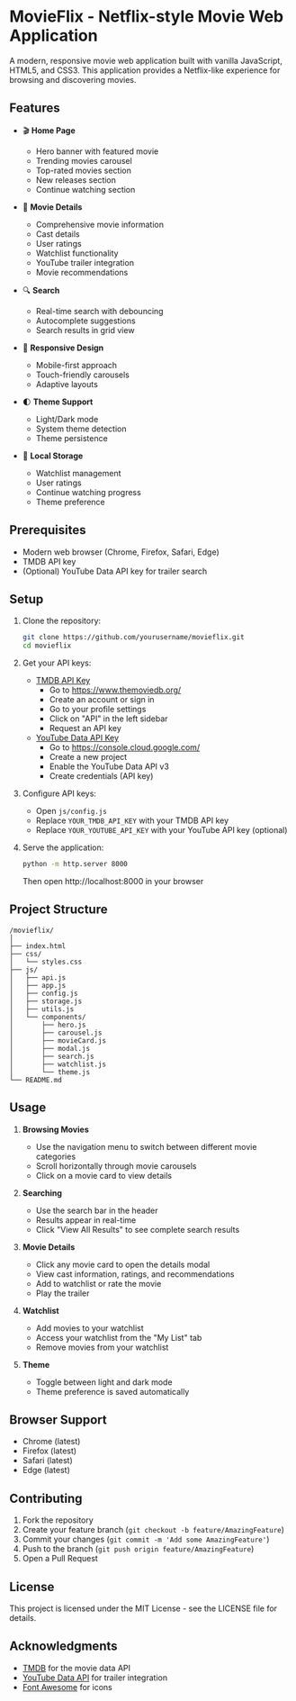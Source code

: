 # MovieFlix - Netflix-style Movie Web Application

A modern, responsive movie web application built with vanilla JavaScript, HTML5, and CSS3. This application provides a Netflix-like experience for browsing and discovering movies.

## Features

- 🎬 **Home Page**
  - Hero banner with featured movie
  - Trending movies carousel
  - Top-rated movies section
  - New releases section
  - Continue watching section

- 🎯 **Movie Details**
  - Comprehensive movie information
  - Cast details
  - User ratings
  - Watchlist functionality
  - YouTube trailer integration
  - Movie recommendations

- 🔍 **Search**
  - Real-time search with debouncing
  - Autocomplete suggestions
  - Search results in grid view

- 📱 **Responsive Design**
  - Mobile-first approach
  - Touch-friendly carousels
  - Adaptive layouts

- 🌓 **Theme Support**
  - Light/Dark mode
  - System theme detection
  - Theme persistence

- 💾 **Local Storage**
  - Watchlist management
  - User ratings
  - Continue watching progress
  - Theme preference

## Prerequisites

- Modern web browser (Chrome, Firefox, Safari, Edge)
- TMDB API key
- (Optional) YouTube Data API key for trailer search

## Setup

1. Clone the repository:
   ```bash
   git clone https://github.com/yourusername/movieflix.git
   cd movieflix
   ```

2. Get your API keys:
   - [TMDB API Key](https://www.themoviedb.org/documentation/api)
     - Go to https://www.themoviedb.org/
     - Create an account or sign in
     - Go to your profile settings
     - Click on "API" in the left sidebar
     - Request an API key
   - [YouTube Data API Key](https://developers.google.com/youtube/v3/getting-started)
     - Go to https://console.cloud.google.com/
     - Create a new project
     - Enable the YouTube Data API v3
     - Create credentials (API key)

3. Configure API keys:
   - Open `js/config.js`
   - Replace `YOUR_TMDB_API_KEY` with your TMDB API key
   - Replace `YOUR_YOUTUBE_API_KEY` with your YouTube API key (optional)

4. Serve the application:
   ```bash
   python -m http.server 8000
   ```
   Then open http://localhost:8000 in your browser

## Project Structure

```
/movieflix/
│
├── index.html
├── css/
│   └── styles.css
├── js/
│   ├── api.js
│   ├── app.js
│   ├── config.js
│   ├── storage.js
│   ├── utils.js
│   └── components/
│       ├── hero.js
│       ├── carousel.js
│       ├── movieCard.js
│       ├── modal.js
│       ├── search.js
│       ├── watchlist.js
│       └── theme.js
└── README.md
```

## Usage

1. **Browsing Movies**
   - Use the navigation menu to switch between different movie categories
   - Scroll horizontally through movie carousels
   - Click on a movie card to view details

2. **Searching**
   - Use the search bar in the header
   - Results appear in real-time
   - Click "View All Results" to see complete search results

3. **Movie Details**
   - Click any movie card to open the details modal
   - View cast information, ratings, and recommendations
   - Add to watchlist or rate the movie
   - Play the trailer

4. **Watchlist**
   - Add movies to your watchlist
   - Access your watchlist from the "My List" tab
   - Remove movies from your watchlist

5. **Theme**
   - Toggle between light and dark mode
   - Theme preference is saved automatically

## Browser Support

- Chrome (latest)
- Firefox (latest)
- Safari (latest)
- Edge (latest)

## Contributing

1. Fork the repository
2. Create your feature branch (`git checkout -b feature/AmazingFeature`)
3. Commit your changes (`git commit -m 'Add some AmazingFeature'`)
4. Push to the branch (`git push origin feature/AmazingFeature`)
5. Open a Pull Request

## License

This project is licensed under the MIT License - see the LICENSE file for details.

## Acknowledgments

- [TMDB](https://www.themoviedb.org/) for the movie data API
- [YouTube Data API](https://developers.google.com/youtube/v3) for trailer integration
- [Font Awesome](https://fontawesome.com/) for icons 